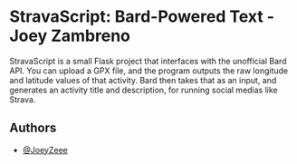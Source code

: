 # StravaScript: Bard-Powered Text - Joey Zambreno

StravaScript is a small Flask project that interfaces with the unofficial Bard API. You can upload a GPX file, and the program outputs the raw longitude and latitude values of that activity. Bard then takes that as an input, and generates an activity title and description, for running social medias like Strava.

## Authors

- [@JoeyZeee](https://www.github.com/joeyzeee)
